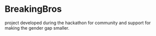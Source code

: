 # BreakingBros
project developed during the hackathon for community and support for making the gender gap smaller. 
